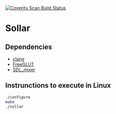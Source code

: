 <a href="https://scan.coverity.com/projects/5049">
  <img alt="Coverity Scan Build Status"
       src="https://scan.coverity.com/projects/5049/badge.svg"/>
</a>

# Sollar

## Dependencies

+ [clang](http://clang.llvm.org/)
+ [FreeGLUT](http://freeglut.sourceforge.net/)
+ [SDL_mixer](https://www.libsdl.org/projects/SDL_mixer/)

## Instrunctions to execute in Linux
```bash
./configure
make
./sollar
```
